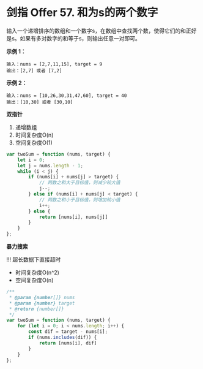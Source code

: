 # 剑指 Offer 57. 和为s的两个数字

输入一个递增排序的数组和一个数字s，在数组中查找两个数，使得它们的和正好是s。如果有多对数字的和等于s，则输出任意一对即可。


**示例 1：**
```
输入：nums = [2,7,11,15], target = 9
输出：[2,7] 或者 [7,2]
```
**示例 2：**
```
输入：nums = [10,26,30,31,47,60], target = 40
输出：[10,30] 或者 [30,10]
```

**双指针**

1. 递增数组
2. 时间复杂度O(n)
3. 空间复杂度O(1)

```js
var twoSum = function (nums, target) {
    let i = 0;
    let j = nums.length - 1;
    while (i < j) {
        if (nums[i] + nums[j] > target) {
            // 两数之和大于目标值，则减少较大值
            j--;
        } else if (nums[i] + nums[j] < target) {
            // 两数之和小于目标值，则增加较小值
            i++;
        } else {
            return [nums[i], nums[j]]
        }
    }
};
```


**暴力搜索**

!!! 超长数据下直接超时

* 时间复杂度O(n^2)
* 空间复杂度O(n)

```js
/**
 * @param {number[]} nums
 * @param {number} target
 * @return {number[]}
 */
var twoSum = function (nums, target) {
    for (let i = 0; i < nums.length; i++) {
        const dif = target - nums[i];
        if (nums.includes(dif)) {
            return [nums[i], dif]
        }
    }
};
```


 
 <comment-comment/> 
 